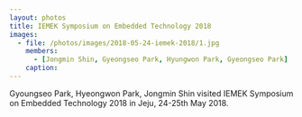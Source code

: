 ```yaml
---
layout: photos
title: IEMEK Symposium on Embedded Technology 2018
images:
  - file: /photos/images/2018-05-24-iemek-2018/1.jpg
    members:  
      - [Jongmin Shin, Gyeongseo Park, Hyungwon Park, Gyeongseo Park]
    caption:
---
```


Gyoungseo Park, Hyeongwon Park, Jongmin Shin visited IEMEK Symposium on Embedded Technology 2018 in Jeju, 24-25th May 2018.